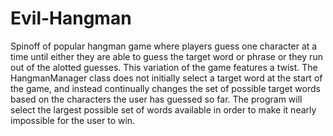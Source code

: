# Evil-Hangman
Spinoff of popular hangman game where players guess one character at a time until either they are able to guess the target word or phrase or they run out
of the alotted guesses. This variation of the game features a twist. The HangmanManager class does not initially select a target word at the start of the 
game, and instead continually changes the set of possible target words based on the characters the user has guessed so far. The program will select the 
largest possible set of words available in order to make it nearly impossible for the user to win.
